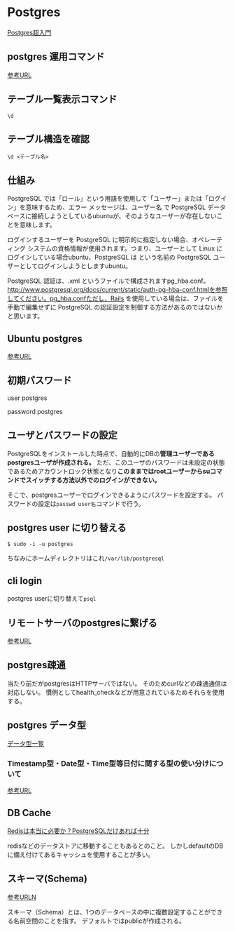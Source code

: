 # Postgres
[Postgres超入門](https://lets.postgresql.jp/)

## postgres 運用コマンド
[参考URL](https://amg-solution.jp/blog/23077#h2_1)

## テーブル一覧表示コマンド

`\d`

## テーブル構造を確認

`\d <テーブル名>`

## 仕組み

PostgreSQL では「ロール」という用語を使用して「ユーザー」または「ログイン」を意味するため、エラー メッセージは、ユーザー名 で PostgreSQL データベースに接続しようとしているubuntuが、そのようなユーザーが存在しないことを意味します。

ログインするユーザーを PostgreSQL に明示的に指定しない場合、オペレーティング システムの資格情報が使用されます。つまり、ユーザーとして Linux にログインしている場合ubuntu、PostgreSQL は という名前の PostgreSQL ユーザーとしてログインしようとしますubuntu。

PostgreSQL 認証は、.xml というファイルで構成されますpg_hba.conf。http://www.postgresql.org/docs/current/static/auth-pg-hba-conf.htmlを参照してください。pg_hba.confただし、Rails を使用している場合は、ファイルを手動で編集せずに PostgreSQL の認証設定を制御する方法があるのではないかと思います。

## Ubuntu postgres

[参考URL](https://qiita.com/sibakenY/items/407b721ad1bd0975bd00)

## 初期パスワード

user
postgres

password
postgres

## ユーザとパスワードの設定

PostgreSQLをインストールした時点で、自動的にDBの**管理ユーザーであるpostgresユーザが作成される。**
ただ、このユーザのパスワードは未設定の状態であるためアカウントロック状態となり**このままではrootユーザーからsuコマンドでスイッチする方法以外でのログインができない。**

そこで、postgresユーザーでログインできるようにパスワードを設定する。
パスワードの設定は`passwd user名`コマンドで行う。


## postgres user に切り替える

`$ sudo -i -u postgres`

ちなみにホームディレクトリはこれ`/var/lib/postgresql`

## cli login

postgres userに切り替えて`psql`

## リモートサーバのpostgresに繋げる

[参考URL](https://qiita.com/ume-san/items/6417390507fc3c710c54)

## postgres疎通

当たり前だがpostgresはHTTPサーバではない。
そのためcurlなどの疎通通信は対応しない。
慣例としてhealth_checkなどが用意されているためそれらを使用する。

## postgres データ型
[データ型一覧](https://plus-info-tech.com/postgresql-typelist)

### Timestamp型・Date型・Time型等日付に関する型の使い分けについて
[参考URL](https://ja.stackoverflow.com/questions/27969/timestamp%E5%9E%8B-date%E5%9E%8B-time%E5%9E%8B%E7%AD%89%E6%97%A5%E4%BB%98%E3%81%AB%E9%96%A2%E3%81%99%E3%82%8B%E5%9E%8B%E3%81%AE%E4%BD%BF%E3%81%84%E5%88%86%E3%81%91%E3%81%AB%E3%81%A4%E3%81%84%E3%81%A6)

## DB Cache
[Redisは本当に必要か？PostgreSQLだけあれば十分](https://itnews.org/news_contents/redis-postgresql)

redisなどのデータストアに移動することもあるとのこと。
しかしdefaultのDBに備え付けてあるキャッシュを使用することが多い。

## スキーマ(Schema)
[参考URLN](https://tech.pscsrv.co.jp/2021/08/02/%E3%80%90postgresql%E3%80%91postgresql%E3%81%AE%E3%82%B9%E3%82%AD%E3%83%BC%E3%83%9E%EF%BC%88schema%EF%BC%89%E3%81%AB%E3%81%A4%E3%81%84%E3%81%A6/)

スキーマ（Schema）とは、1つのデータベースの中に複数設定することができる名前空間のことを指す。
デフォルトではpublicが作成される。

